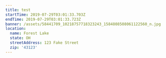 ```yaml
---
title: test
startTime: 2019-07-29T03:01:33.703Z
endTime: 2019-07-29T03:01:33.723Z
banner: /assets/58441709_10218757718323243_1584808508061122560_n.jpg
location:
  name: Forest Lake
  state: OH
  streetAddress: 123 Fake Street
  zip: '43123'
---
```


